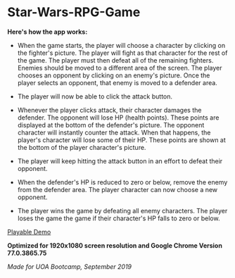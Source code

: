 # Star-Wars-RPG-Game

**Here's how the app works:**




*   When the game starts, the player will choose a character by clicking on the fighter's picture. The player will fight as that character for the rest of the game.
The player must then defeat all of the remaining fighters. Enemies should be moved to a different area of the screen.
The player chooses an opponent by clicking on an enemy's picture.
Once the player selects an opponent, that enemy is moved to a defender area.

*   The player will now be able to click the attack button.


*   Whenever the player clicks attack, their character damages the defender. The opponent will lose HP (health points). These points are displayed at the bottom of the defender's picture. 
The opponent character will instantly counter the attack. When that happens, the player's character will lose some of their HP. These points are shown at the bottom of the player character's picture.

*   The player will keep hitting the attack button in an effort to defeat their opponent.

*   When the defender's HP is reduced to zero or below, remove the enemy from the defender area. The player character can now choose a new opponent.

*   The player wins the game by defeating all enemy characters. The player loses the game the game if their character's HP falls to zero or below.

[Playable Demo](https://malinkamell.github.io/Star-Wars-RPG-Game/)

**Optimized for 1920x1080 screen resolution and Google Chrome Version 77.0.3865.75**

_Made for UOA Bootcamp, September 2019_

